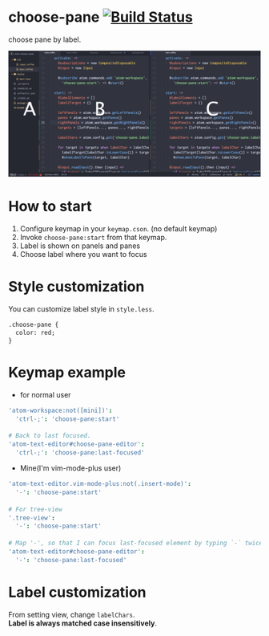 # choose-pane [![Build Status](https://travis-ci.org/t9md/atom-choose-pane.svg?branch=master)](https://travis-ci.org/t9md/atom-choose-pane)

choose pane by label.

![](https://raw.githubusercontent.com/t9md/t9md/5ca8d2ad710ce24e1ecbc3777b5bf03432dc3ef9/img/atom-choose-pane.gif)

# How to start

1. Configure keymap in your `keymap.cson`. (no default keymap)
2. Invoke `choose-pane:start` from that keymap.
3. Label is shown on panels and panes
4. Choose label where you want to focus

# Style customization

You can customize label style in `style.less`.

```less
.choose-pane {
  color: red;
}
```

# Keymap example

- for normal user

```coffeescript
'atom-workspace:not([mini])':
  'ctrl-;': 'choose-pane:start'

# Back to last focused.
'atom-text-editor#choose-pane-editor':
  'ctrl-;': 'choose-pane:last-focused'
```

- Mine(I'm vim-mode-plus user)

```coffeescript
'atom-text-editor.vim-mode-plus:not(.insert-mode)':
  '-': 'choose-pane:start'

# For tree-view
'.tree-view':
  '-': 'choose-pane:start'

# Map '-', so that I can focus last-focused element by typing `-` twice.
'atom-text-editor#choose-pane-editor':
  '-': 'choose-pane:last-focused'
```

# Label customization

From setting view, change `labelChars`.  
**Label is always matched case insensitively**.
